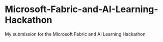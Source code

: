 # Microsoft-Fabric-and-AI-Learning-Hackathon
My submission for the Microsoft Fabric and AI Learning Hackathon
